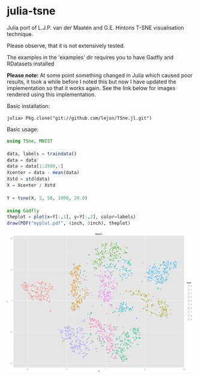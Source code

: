 julia-tsne
==========

Julia port of L.J.P. van der Maaten and G.E. Hintons T-SNE visualisation technique.

Please observe, that it is not extensively tested. 

The examples in the 'examples' dir requires you to have Gadfly and RDatasets installed

**Please note:** At some point something changed in Julia which caused poor results, it took a while before I noted this but now  I have updated the implementation so that it works again. See the link below for images rendered using this implementation.

Basic installation: 

  `julia> Pkg.clone("git://github.com/lejon/TSne.jl.git")`
  
Basic usage: 
  
```jl
using TSne, MNIST

data, labels = traindata()
data = data'
data = data[1:2500,:]
Xcenter = data - mean(data)
Xstd = std(data)
X = Xcenter / Xstd

Y = tsne(X, 2, 50, 1000, 20.0)

using Gadfly
theplot = plot(x=Y[:,1], y=Y[:,2], color=labels)
draw(PDF("myplot.pdf", 4inch, 3inch), theplot)
```

![](example.png)
